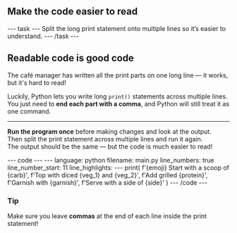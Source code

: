 <h2 class="c-project-heading--task">Make the code easier to read</h2>
--- task ---
Split the long print statement onto multiple lines so it’s easier to understand.
--- /task ---

<h2 class="c-project-heading--explainer">Readable code is good code</h2>

The café manager has written all the print parts on one long line — it works, but it's hard to read!

Luckily, Python lets you write long `print()` statements across multiple lines.  
You just need to **end each part with a comma**, and Python will still treat it as one command.

---

**Run the program once** before making changes and look at the output.  
Then split the print statement across multiple lines and run it again.  
The output should be the same — but the code is much easier to read!

<div class="c-project-code">
--- code ---
---
language: python
filename: main.py
line_numbers: true
line_number_start: 11
line_highlights:
---
print(
    f'{emoji} Start with a scoop of {carb}',
    f'Top with diced {veg_1} and {veg_2}',
    f'Add grilled {protein}',
    f'Garnish with {garnish}',
    f'Serve with a side of {side}'
)
--- /code ---
</div>

<div class="c-project-callout c-project-callout--tip">

### Tip

Make sure you leave **commas** at the end of each line inside the print statement!

</div>
